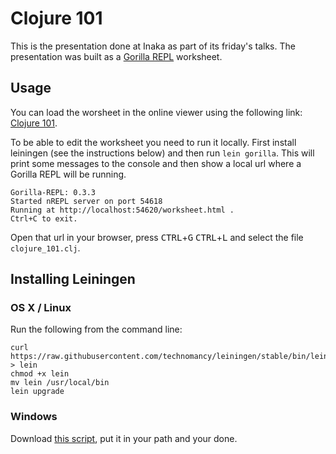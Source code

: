 Clojure 101
===========

This is the presentation done at Inaka as part of its friday's talks.
The presentation was built as a [Gorilla REPL][gorilla] worksheet.

## Usage

You can load the worsheet in the online viewer using the following link:
[Clojure 101][online].

To be able to edit the worksheet you need to run it locally. First install
leiningen (see the instructions below) and then run `lein gorilla`. This will
print some messages to the console and then show a local url where a Gorilla
REPL will be running.

    Gorilla-REPL: 0.3.3
    Started nREPL server on port 54618
    Running at http://localhost:54620/worksheet.html .
    Ctrl+C to exit.

Open that url in your browser, press <kbd>CTRL</kbd>+<kbd>G</kbd>
<kbd>CTRL</kbd>+<kbd>L</kbd> and select the file `clojure_101.clj`.

## Installing Leiningen

### OS X / Linux

Run the following from the command line:

    curl https://raw.githubusercontent.com/technomancy/leiningen/stable/bin/lein > lein
    chmod +x lein
    mv lein /usr/local/bin
    lein upgrade

### Windows

Download [this script][lein-bat], put it in your path and your done.

  [gorilla]: http://gorilla-repl.org/index.html
  [online]: http://viewer.gorilla-repl.org/view.html?source=github&user=jfacorro&repo=clojure-101&path=clojure_101.clj
  [lein-bat]: https://raw.githubusercontent.com/technomancy/leiningen/stable/bin/lein.bat
